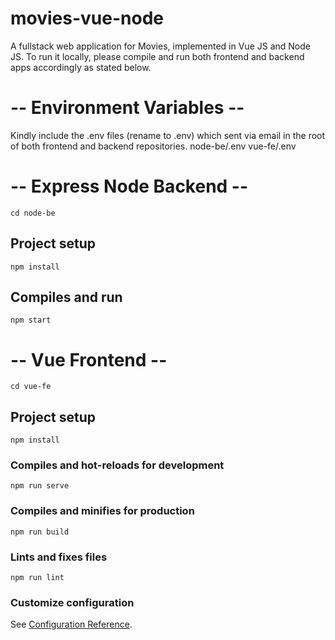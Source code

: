 # movies-vue-node
A fullstack web application for Movies, implemented in Vue JS and Node JS.
To run it locally, please compile and run both frontend and backend apps accordingly as stated below.


# -- Environment Variables --
Kindly include the .env files (rename to .env) which sent via email in the root of both frontend and backend repositories.
node-be/.env
vue-fe/.env


# -- Express Node Backend --
```
cd node-be
```

## Project setup
```
npm install
```

## Compiles and run
```
npm start
```


# -- Vue Frontend --
```
cd vue-fe
```

## Project setup
```
npm install
```

### Compiles and hot-reloads for development
```
npm run serve
```

### Compiles and minifies for production
```
npm run build
```

### Lints and fixes files
```
npm run lint
```

### Customize configuration
See [Configuration Reference](https://cli.vuejs.org/config/).

